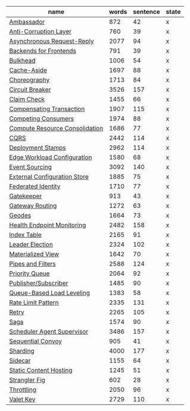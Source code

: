 
| name                                                                                                                           | words | sentence | state |
| ------------------------------------------------------------------------------------------------------------------------------ | ----- | -------- | ----- |
| [Ambassador](https://learn.microsoft.com/en-us/azure/architecture/patterns/ambassador)                                         | 872   | 42       | x     |
| [Anti-Corruption Layer](https://learn.microsoft.com/en-us/azure/architecture/patterns/anti-corruption-layer)                   | 760   | 39       |    x   |
| [Asynchronous Request-Reply](https://learn.microsoft.com/en-us/azure/architecture/patterns/async-request-reply)                | 2077  | 94       |    x   |
| [Backends for Frontends](https://learn.microsoft.com/en-us/azure/architecture/patterns/backends-for-frontends)                 | 791   | 39       | x     |
| [Bulkhead](https://learn.microsoft.com/en-us/azure/architecture/patterns/bulkhead)                                             | 1006  | 54       | x     |
| [Cache-Aside](https://learn.microsoft.com/en-us/azure/architecture/patterns/cache-aside)                                       | 1697  | 88       |   x    |
| [Choreography](https://learn.microsoft.com/en-us/azure/architecture/patterns/choreography)                                     | 1713  | 84       |  x     |
| [Circuit Breaker](https://learn.microsoft.com/en-us/azure/architecture/patterns/circuit-breaker)                               | 3526  | 157      | x     |
| [Claim Check](https://learn.microsoft.com/en-us/azure/architecture/patterns/claim-check)                                       | 1455  | 66       |   x    |
| [Compensating Transaction](https://learn.microsoft.com/en-us/azure/architecture/patterns/compensating-transaction)             | 1907  | 115      |    x   |
| [Competing Consumers](https://learn.microsoft.com/en-us/azure/architecture/patterns/competing-consumers)                       | 1974  | 88       |   x    |
| [Compute Resource Consolidation](https://learn.microsoft.com/en-us/azure/architecture/patterns/compute-resource-consolidation) | 1686  | 77       | x     |
| [CQRS](https://learn.microsoft.com/en-us/azure/architecture/patterns/cqrs)                                                     | 2442  | 114      | x     |
| [Deployment Stamps](https://learn.microsoft.com/en-us/azure/architecture/patterns/deployment-stamp)                            | 2962  | 114      |   x    |
| [Edge Workload Configuration](https://learn.microsoft.com/en-us/azure/architecture/patterns/edge-workload-configuration)       | 1580  | 68       |    x   |
| [Event Sourcing](https://learn.microsoft.com/en-us/azure/architecture/patterns/event-sourcing)                                 | 3092  | 140      |    x  |
| [External Configuration Store](https://learn.microsoft.com/en-us/azure/architecture/patterns/external-configuration-store)     | 1885  | 75       | x     |
| [Federated Identity](https://learn.microsoft.com/en-us/azure/architecture/patterns/federated-identity)                         | 1710  | 77       | x     |
| [Gatekeeper](https://learn.microsoft.com/en-us/azure/architecture/patterns/gatekeeper)                                         | 913   | 43       |   x   |
| [Gateway Routing](https://learn.microsoft.com/en-us/azure/architecture/patterns/gateway-routing)                               | 1272  | 63       | x     |
| [Geodes](https://learn.microsoft.com/en-us/azure/architecture/patterns/geodes)                                                 | 1664  | 73       | x     |
| [Health Endpoint Monitoring](https://learn.microsoft.com/en-us/azure/architecture/patterns/health-endpoint-monitoring)         | 2482  | 158      | x     |
| [Index Table](https://learn.microsoft.com/en-us/azure/architecture/patterns/index-table)                                       | 2165  | 91       |   x    |
| [Leader Election](https://learn.microsoft.com/en-us/azure/architecture/patterns/leader-election)                               | 2324  | 102      | x     |
| [Materialized View](https://learn.microsoft.com/en-us/azure/architecture/patterns/materialized-view)                           | 1642  | 70       |    x   |
| [Pipes and Filters](https://learn.microsoft.com/en-us/azure/architecture/patterns/pipes-and-filters)                           | 2588  | 124      |  x     |
| [Priority Queue](https://learn.microsoft.com/en-us/azure/architecture/patterns/priority-queue)                                 | 2064  | 92       |  x     |
| [Publisher/Subscriber](https://learn.microsoft.com/en-us/azure/architecture/patterns/publisher-subscriber)                     | 1485  | 90       |    x   |
| [Queue-Based Load Leveling](https://learn.microsoft.com/en-us/azure/architecture/patterns/queue-based-load-leveling)           | 1383  | 58       |   x    |
| [Rate Limit Pattern](https://learn.microsoft.com/en-us/azure/architecture/patterns/rate-limiting-pattern)                      | 2335  | 131      |    x   |
| [Retry](https://learn.microsoft.com/en-us/azure/architecture/patterns/retry)                                                   | 2265  | 105      | x     |
| [Saga](https://learn.microsoft.com/en-us/azure/architecture/reference-architectures/saga/saga)                                 | 1574  | 90       |    x   |
| [Scheduler Agent Supervisor](https://learn.microsoft.com/en-us/azure/architecture/patterns/scheduler-agent-supervisor)         | 3486  | 157      |    x   |
| [Sequential Convoy](https://learn.microsoft.com/en-us/azure/architecture/patterns/sequential-convoy)                           | 905   | 41       |   x    |
| [Sharding](https://learn.microsoft.com/en-us/azure/architecture/patterns/sharding)                                             | 4000  | 177      |    x   |
| [Sidecar](https://learn.microsoft.com/en-us/azure/architecture/patterns/sidecar)                                               | 1155  | 64       | x     |
| [Static Content Hosting](https://learn.microsoft.com/en-us/azure/architecture/patterns/static-content-hosting)                 | 1245  | 51       |    x   |
| [Strangler Fig](https://learn.microsoft.com/en-us/azure/architecture/patterns/strangler-fig)                                   | 602   | 28       |    x   |
| [Throttling](https://learn.microsoft.com/en-us/azure/architecture/patterns/throttling)                                         | 2050  | 96       |  x   |
| [Valet Key](https://learn.microsoft.com/en-us/azure/architecture/patterns/valet-key)                                           | 2729  | 110      |  x    |